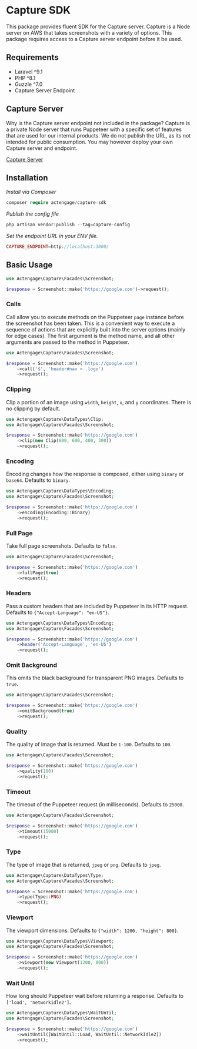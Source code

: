 # Capture SDK

This package provides fluent SDK for the Capture server. Capture is a Node server on AWS that takes screenshots with a variety of options. This package requires access to a Capture server endpoint before it be used.

## Requirements

- Laravel ^9.1
- PHP ^8.1
- Guzzle ^7.0
- Capture Server Endpoint

## Capture Server

Why is the Capture server endpoint not included in the package? Capture is a private Node server that runs Puppeteer with a specific set of features that are used for our internal products. We do not publish the URL, as its not intended for public consumption. You may however deploy your own Capture server and endpoint.

[Capture Server](https://github.com/ActiveEngagement/capture)

## Installation

*Install via Composer*
 
```php
composer require actengage/capture-sdk
```

*Publish the config file*

```php
php artisan vendor:publish --tag=capture-config
```

*Set the endpoint URL in your ENV file.*

```php
CAPTURE_ENDPOINT=http://localhost:3000/
```

## Basic Usage

```php
use Actengage\Capture\Facades\Screenshot;

$response = Screenshot::make('https://google.com')->request();
```

### Calls

Call allow you to execute methods on the Puppeteer `page` instance before the screenshot has been taken. This is a convenient way to execute a sequence of actions that are explicitly built into the server options (mainly for edge cases). The first argument is the method name, and all other arguments are passed to the method in Puppeteer.

```php
use Actengage\Capture\Facades\Screenshot;

$response = Screenshot::make('https://google.com')
    ->call('$', 'header#nav > .logo')
    ->request();
```

### Clipping

Clip a portion of an image using `width`, `height`, `x`, and `y` coordinates. There is no clipping by default.

```php
use Actengage\Capture\DataTypes\Clip;
use Actengage\Capture\Facades\Screenshot;

$response = Screenshot::make('https://google.com')
    ->clip(new Clip(800, 600, 400, 300))
    ->request();
```

### Encoding

Encoding changes how the response is composed, either using `binary` or `base64`. Defaults to `binary`.

```php
use Actengage\Capture\DataTypes\Encoding;
use Actengage\Capture\Facades\Screenshot;

$response = Screenshot::make('https://google.com')
    ->encoding(Encoding::Binary)
    ->request();
```

### Full Page

Take full page screenshots. Defaults to `false`.

```php
use Actengage\Capture\Facades\Screenshot;

$response = Screenshot::make('https://google.com')
    ->fullPage(true)
    ->request();
```

### Headers

Pass a custom headers that are included by Puppeteer in its HTTP request. Defaults to `{"Accept-Language": "en-US"}`.

```php
use Actengage\Capture\DataTypes\Encoding;
use Actengage\Capture\Facades\Screenshot;

$response = Screenshot::make('https://google.com')
    ->header('Accept-Language', 'en-US')
    ->request();
```

### Omit Background

This omits the black background for transparent PNG images. Defaults to `true`.

```php
use Actengage\Capture\Facades\Screenshot;

$response = Screenshot::make('https://google.com')
    ->omitBackground(true)
    ->request();
```

### Quality

The quality of image that is returned. Must be `1-100`. Defaults to `100`.

```php
use Actengage\Capture\Facades\Screenshot;

$response = Screenshot::make('https://google.com')
    ->quality(100)
    ->request();
```

### Timeout

The timeout of the Puppeteer request (in milliseconds). Defaults to `25000`.

```php
use Actengage\Capture\Facades\Screenshot;

$response = Screenshot::make('https://google.com')
    ->timeout(15000)
    ->request();
```

### Type

The type of image that is returned, `jpeg` or `png`. Defaults to `jpeg`.

```php
use Actengage\Capture\DataTypes\Type;
use Actengage\Capture\Facades\Screenshot;

$response = Screenshot::make('https://google.com')
    ->type(Type::PNG)
    ->request();
```

### Viewport

The viewport dimensions. Defaults to `{"width": 1200, "height": 800}`.

```php
use Actengage\Capture\DataTypes\Viewport;
use Actengage\Capture\Facades\Screenshot;

$response = Screenshot::make('https://google.com')
    ->viewport(new Viewport(1200, 800))
    ->request();
```

### Wait Until

How long should Puppeteer wait before returning a response. Defaults to `['load', 'networkidle2']`.

```php
use Actengage\Capture\DataTypes\WaitUntil;
use Actengage\Capture\Facades\Screenshot;

$response = Screenshot::make('https://google.com')
    ->waitUntil([WaitUntil::Load, WaitUntil::NetworkIdle2])
    ->request();
```